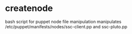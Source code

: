 # createnode
bash script for puppet node file manipulation
manipulates /etc/puppet/manifests/nodes/ssc-client.pp and ssc-pluto.pp 

